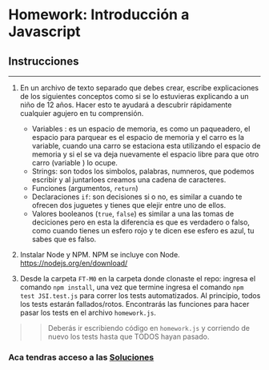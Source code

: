 # Homework: Introducción a Javascript

## Instrucciones
---
1. En un archivo de texto separado que debes crear, escribe explicaciones de los siguientes conceptos como si se lo estuvieras explicando a un niño de 12 años. Hacer esto te ayudará a descubrir rápidamente cualquier agujero en tu comprensión.

	* Variables : es un espacio de memoria, es como un paqueadero, el espacio para parquear es el espacio de memoria y el carro es la variable, cuando una carro se estaciona esta utilizando el espacio de memoria y si el se va deja nuevamente el espacio libre para que otro carro (variable ) lo ocupe.
	* Strings: son todos los simbolos, palabras, numneros, que podemos escribir y al juntarloes creamos una cadena de caracteres.
	* Funciones (argumentos, `return`)
	* Declaraciones `if`: son decisiones si o no, es similar a cuando te ofrecen dos juguetes y tienes que elejir entre uno de ellos.
	* Valores booleanos (`true`, `false`) es similar a una las tomas de deciciones pero en esta la diferencia es que es verdadero o falso, como cuando tienes un esfero rojo y te dicen ese esfero es azul, tu sabes que es falso.


2. Instalar Node y NPM. NPM se incluye con Node. https://nodejs.org/en/download/

3. Desde la carpeta `FT-M0` en la carpeta donde clonaste el repo: ingresa el comando `npm install`, una vez que termine ingresa el comando `npm test JSI.test.js` para correr los tests automatizados. Al principio, todos los tests estarán fallados/rotos. Encontrarás las funciones para hacer pasar los tests en el archivo `homework.js`.

>> Deberás ir escribiendo código en `homework.js` y corriendo de nuevo los tests hasta que TODOS hayan pasado.


### Aca tendras acceso a las [Soluciones](https://github.com/atralice/Curso.Prep.Henry/blob/solution/02-JS-I/homework/homework.js)
